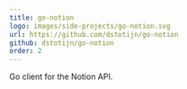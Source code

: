 ```yaml
---
title: go-notion
logo: images/side-projects/go-notion.svg
url: https://github.com/dstotijn/go-notion
github: dstotijn/go-notion
order: 2
---
```


Go client for the Notion API.
